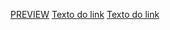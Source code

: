 <a href="https://to-do-list-pearl-pi.vercel.app/" target="_blank">PREVIEW</a>
<a href="https://to-do-list-pearl-pi.vercel.app/" target="_blank" rel="noopener noreferrer">Texto do link</a>
<a href="https://to-do-list-pearl-pi.vercel.app/" onclick="window.open(this.href,'_blank');return false;">Texto do link</a>
